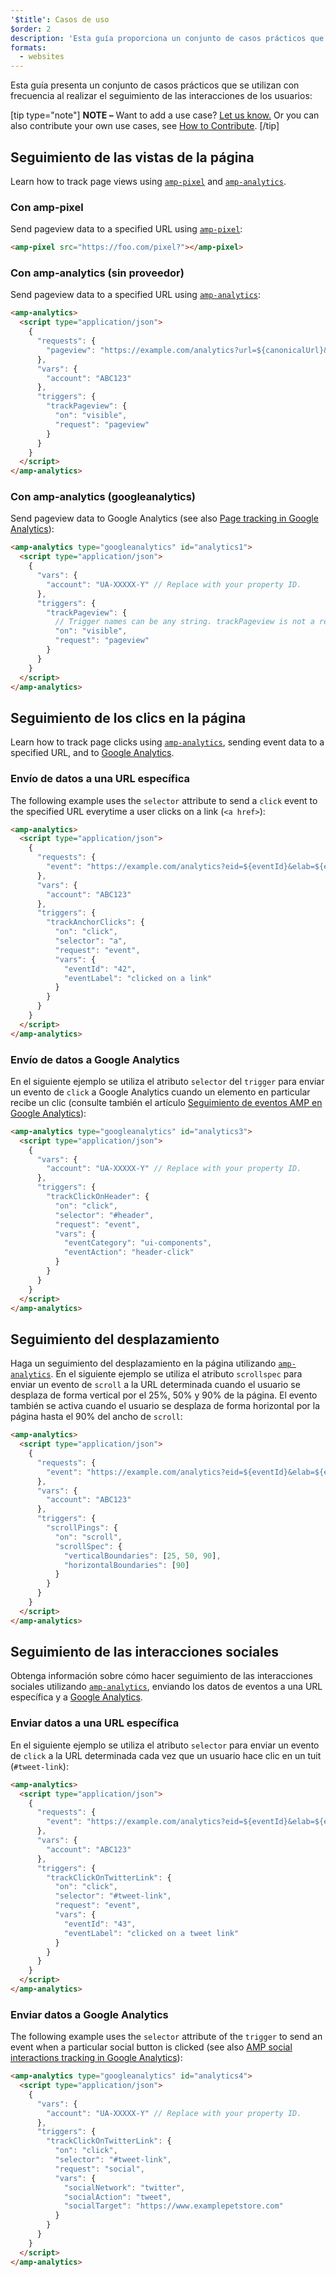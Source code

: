 ```yaml
---
'$title': Casos de uso
$order: 2
description: 'Esta guía proporciona un conjunto de casos prácticos que se utilizan con frecuencia al realizar el seguimiento de las interacciones de los usuarios. NOTA: ¿Desea añadir algún otro caso? Póngase en contacto con nosotros.'
formats:
  - websites
---
```


Esta guía presenta un conjunto de casos prácticos que se utilizan con frecuencia al realizar el seguimiento de las interacciones de los usuarios:

[tip type="note"] **NOTE –** Want to add a use case? [Let us know.](https://github.com/ampproject/docs/issues/new) Or you can also contribute your own use cases, see [How to Contribute](../../../../documentation/guides-and-tutorials/contribute/index.md). [/tip]

## Seguimiento de las vistas de la página

Learn how to track page views using [`amp-pixel`](../../../../documentation/components/reference/amp-pixel.md) and [`amp-analytics`](../../../../documentation/components/reference/amp-analytics.md).

### Con amp-pixel

Send pageview data to a specified URL using [`amp-pixel`](../../../../documentation/components/reference/amp-pixel.md):

```html
<amp-pixel src="https://foo.com/pixel?"></amp-pixel>
```

### Con amp-analytics (sin proveedor)

Send pageview data to a specified URL using [`amp-analytics`](../../../../documentation/components/reference/amp-analytics.md):

```html
<amp-analytics>
  <script type="application/json">
    {
      "requests": {
        "pageview": "https://example.com/analytics?url=${canonicalUrl}&title=${title}&acct=${account}"
      },
      "vars": {
        "account": "ABC123"
      },
      "triggers": {
        "trackPageview": {
          "on": "visible",
          "request": "pageview"
        }
      }
    }
  </script>
</amp-analytics>
```

### Con amp-analytics (googleanalytics)

Send pageview data to Google Analytics (see also [Page tracking in Google Analytics](https://developers.google.com/analytics/devguides/collection/amp-analytics/#page_tracking)):

```html
<amp-analytics type="googleanalytics" id="analytics1">
  <script type="application/json">
    {
      "vars": {
        "account": "UA-XXXXX-Y" // Replace with your property ID.
      },
      "triggers": {
        "trackPageview": {
          // Trigger names can be any string. trackPageview is not a required name.
          "on": "visible",
          "request": "pageview"
        }
      }
    }
  </script>
</amp-analytics>
```

## Seguimiento de los clics en la página <a name="tracking-page-clicks"></a>

Learn how to track page clicks using [`amp-analytics`](../../../../documentation/components/reference/amp-analytics.md), sending event data to a specified URL, and to [Google Analytics](https://developers.google.com/analytics/devguides/collection/amp-analytics/).

### Envío de datos a una URL específica

The following example uses the `selector` attribute to send a `click` event to the specified URL everytime a user clicks on a link (`<a href>`):

```html
<amp-analytics>
  <script type="application/json">
    {
      "requests": {
        "event": "https://example.com/analytics?eid=${eventId}&elab=${eventLabel}&acct=${account}"
      },
      "vars": {
        "account": "ABC123"
      },
      "triggers": {
        "trackAnchorClicks": {
          "on": "click",
          "selector": "a",
          "request": "event",
          "vars": {
            "eventId": "42",
            "eventLabel": "clicked on a link"
          }
        }
      }
    }
  </script>
</amp-analytics>
```

### Envío de datos a Google Analytics

En el siguiente ejemplo se utiliza el atributo `selector` del `trigger` para enviar un evento de `click` a Google Analytics cuando un elemento en particular recibe un clic (consulte también el artículo [Seguimiento de eventos AMP en Google Analytics](https://developers.google.com/analytics/devguides/collection/amp-analytics/#event_tracking)):

```html
<amp-analytics type="googleanalytics" id="analytics3">
  <script type="application/json">
    {
      "vars": {
        "account": "UA-XXXXX-Y" // Replace with your property ID.
      },
      "triggers": {
        "trackClickOnHeader": {
          "on": "click",
          "selector": "#header",
          "request": "event",
          "vars": {
            "eventCategory": "ui-components",
            "eventAction": "header-click"
          }
        }
      }
    }
  </script>
</amp-analytics>
```

## Seguimiento del desplazamiento <a name="tracking-scrolling"></a>

Haga un seguimiento del desplazamiento en la página utilizando [`amp-analytics`](../../../../documentation/components/reference/amp-analytics.md). En el siguiente ejemplo se utiliza el atributo `scrollspec` para enviar un evento de `scroll` a la URL determinada cuando el usuario se desplaza de forma vertical por el 25%, 50% y 90% de la página. El evento también se activa cuando el usuario se desplaza de forma horizontal por la página hasta el 90% del ancho de `scroll`:

```html
<amp-analytics>
  <script type="application/json">
    {
      "requests": {
        "event": "https://example.com/analytics?eid=${eventId}&elab=${eventLabel}&acct=${account}"
      },
      "vars": {
        "account": "ABC123"
      },
      "triggers": {
        "scrollPings": {
          "on": "scroll",
          "scrollSpec": {
            "verticalBoundaries": [25, 50, 90],
            "horizontalBoundaries": [90]
          }
        }
      }
    }
  </script>
</amp-analytics>
```

## Seguimiento de las interacciones sociales <a name="tracking-social-interactions"></a>

Obtenga información sobre cómo hacer seguimiento de las interacciones sociales utilizando [`amp-analytics`](../../../../documentation/components/reference/amp-analytics.md), enviando los datos de eventos a una URL específica y a [Google Analytics](https://developers.google.com/analytics/devguides/collection/amp-analytics/).

### Enviar datos a una URL específica

En el siguiente ejemplo se utiliza el atributo `selector` para enviar un evento de `click` a la URL determinada cada vez que un usuario hace clic en un tuit (`#tweet-link`):

```html
<amp-analytics>
  <script type="application/json">
    {
      "requests": {
        "event": "https://example.com/analytics?eid=${eventId}&elab=${eventLabel}&acct=${account}"
      },
      "vars": {
        "account": "ABC123"
      },
      "triggers": {
        "trackClickOnTwitterLink": {
          "on": "click",
          "selector": "#tweet-link",
          "request": "event",
          "vars": {
            "eventId": "43",
            "eventLabel": "clicked on a tweet link"
          }
        }
      }
    }
  </script>
</amp-analytics>
```

### Enviar datos a Google Analytics

The following example uses the `selector` attribute of the `trigger` to send an event when a particular social button is clicked (see also [AMP social interactions tracking in Google Analytics](https://developers.google.com/analytics/devguides/collection/amp-analytics/#social_interactions)):

```html
<amp-analytics type="googleanalytics" id="analytics4">
  <script type="application/json">
    {
      "vars": {
        "account": "UA-XXXXX-Y" // Replace with your property ID.
      },
      "triggers": {
        "trackClickOnTwitterLink": {
          "on": "click",
          "selector": "#tweet-link",
          "request": "social",
          "vars": {
            "socialNetwork": "twitter",
            "socialAction": "tweet",
            "socialTarget": "https://www.examplepetstore.com"
          }
        }
      }
    }
  </script>
</amp-analytics>
```

